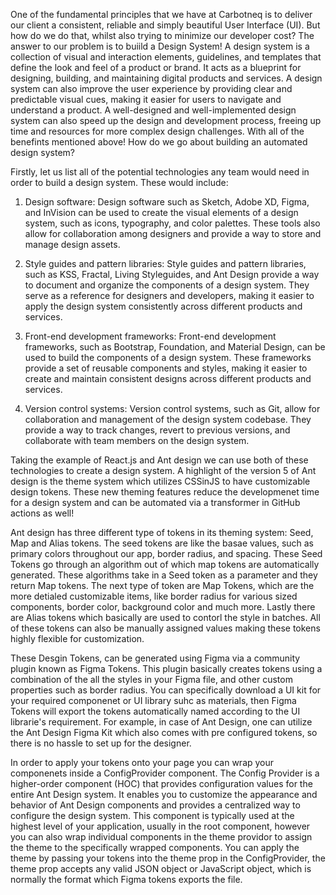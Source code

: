 One of the fundamental principles that we have at Carbotneq is to deliver our client a consistent, reliable and simply beautiful User Interface (UI). But how do we do that, whilst also trying to minimize our developer cost? The answer to our problem is to buiild a Design System! A design system is a collection of visual and interaction elements, guidelines, and templates that define the look and feel of a product or brand. It acts as a blueprint for designing, building, and maintaining digital products and services. A design system can also improve the user experience by providing clear and predictable visual cues, making it easier for users to navigate and understand a product. A well-designed and well-implemented design system can also speed up the design and development process, freeing up time and resources for more complex design challenges. With all of the benefints mentioned above! How do we go about building an automated design system?

Firstly, let us list all of the potential technologies any team would need in order to build a design system. These would include:

1. Design software: Design software such as Sketch, Adobe XD, Figma, and InVision can be used to create the visual elements of a design system, such as icons, typography, and color palettes. These tools also allow for collaboration among designers and provide a way to store and manage design assets.

2. Style guides and pattern libraries: Style guides and pattern libraries, such as KSS, Fractal, Living Styleguides, and Ant Design  provide a way to document and organize the components of a design system. They serve as a reference for designers and developers, making it easier to apply the design system consistently across different products and services.

3. Front-end development frameworks: Front-end development frameworks, such as Bootstrap, Foundation, and Material Design, can be used to build the components of a design system. These frameworks provide a set of reusable components and styles, making it easier to create and maintain consistent designs across different products and services.

4. Version control systems: Version control systems, such as Git, allow for collaboration and management of the design system codebase. They provide a way to track changes, revert to previous versions, and collaborate with team members on the design system.

Taking the example of React.js and Ant design we can use both of these technologies to create a design system. A highlight of the version 5 of Ant design is the theme system which utilizes CSSinJS to have customizable design tokens. These new theming features reduce the developmenet time for a design system and can be automated via a transformer in GitHub actions as well!

Ant design has three different type of tokens in its theming system: Seed, Map and Alias tokens. The seed tokens are like the basae values, such as primary colors throughout our app, border radius, and spacing. These Seed Tokens go through an algorithm out of which map tokens are automatically generated. These algorithms take in a Seed token as a parameter and they return Map tokens. The next type of token are Map Tokens, which are the more detialed customizable items, like border radius for various sized components, border color, background color and much more. Lastly there are Alias tokens which basically are used to contorl the style in batches. All of these tokens can also be manually assigned values making these tokens highly flexible for customization. 

These Desgin Tokens, can be generated using Figma via a community plugin known as Figma Tokens. This plugin basically creates tokens using a combination of the all the styles in your Figma file, and other custom properties such as border radius. You can specifically download a UI kit for your required componenet or UI library suhc as materials, then Figma Tokens will export the tokens automatically named according to the UI librarie's requirement. For example, in case of Ant Design, one can utilize the Ant Design Figma Kit which also comes with pre configured tokens, so there is no hassle to set up for the designer.

In order to apply your tokens onto your page you can wrap your componenets inside a ConfigProvider component. The Config Provider is a higher-order component (HOC) that provides configuration values for the entire Ant Design system. It enables you to customize the appearance and behavior of Ant Design components and provides a centralized way to configure the design system. This component is typically used at the highest level of your application, usually in the root component, however you can also wrap individual components in the theme providor to assign the theme to the specifically wrapped components. You can apply the theme by passing your tokens into the theme prop in the ConfigProvider, the theme prop accepts any valid JSON object or JavaScript object, which is normally the format which Figma tokens exports the file.
